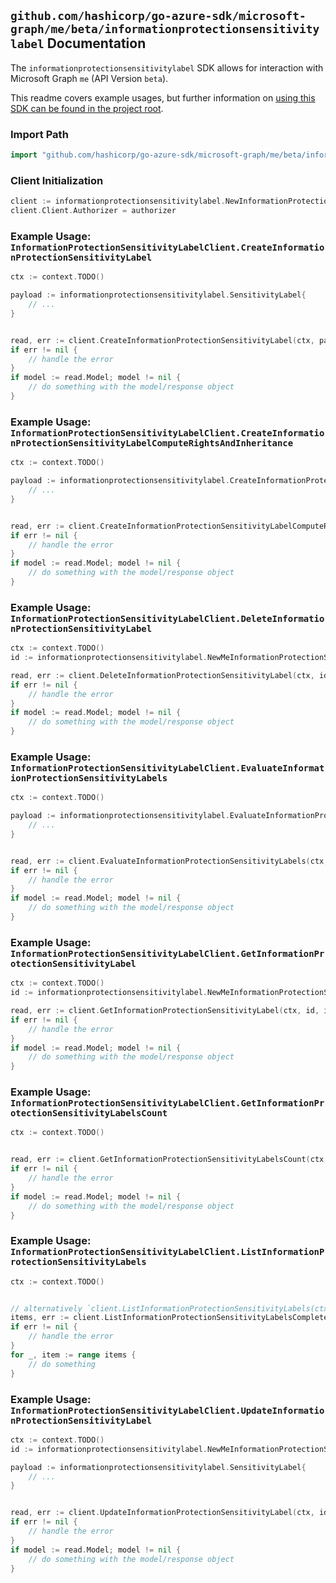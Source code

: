 
## `github.com/hashicorp/go-azure-sdk/microsoft-graph/me/beta/informationprotectionsensitivitylabel` Documentation

The `informationprotectionsensitivitylabel` SDK allows for interaction with Microsoft Graph `me` (API Version `beta`).

This readme covers example usages, but further information on [using this SDK can be found in the project root](https://github.com/hashicorp/go-azure-sdk/tree/main/docs).

### Import Path

```go
import "github.com/hashicorp/go-azure-sdk/microsoft-graph/me/beta/informationprotectionsensitivitylabel"
```


### Client Initialization

```go
client := informationprotectionsensitivitylabel.NewInformationProtectionSensitivityLabelClientWithBaseURI("https://graph.microsoft.com")
client.Client.Authorizer = authorizer
```


### Example Usage: `InformationProtectionSensitivityLabelClient.CreateInformationProtectionSensitivityLabel`

```go
ctx := context.TODO()

payload := informationprotectionsensitivitylabel.SensitivityLabel{
	// ...
}


read, err := client.CreateInformationProtectionSensitivityLabel(ctx, payload, informationprotectionsensitivitylabel.DefaultCreateInformationProtectionSensitivityLabelOperationOptions())
if err != nil {
	// handle the error
}
if model := read.Model; model != nil {
	// do something with the model/response object
}
```


### Example Usage: `InformationProtectionSensitivityLabelClient.CreateInformationProtectionSensitivityLabelComputeRightsAndInheritance`

```go
ctx := context.TODO()

payload := informationprotectionsensitivitylabel.CreateInformationProtectionSensitivityLabelComputeRightsAndInheritanceRequest{
	// ...
}


read, err := client.CreateInformationProtectionSensitivityLabelComputeRightsAndInheritance(ctx, payload, informationprotectionsensitivitylabel.DefaultCreateInformationProtectionSensitivityLabelComputeRightsAndInheritanceOperationOptions())
if err != nil {
	// handle the error
}
if model := read.Model; model != nil {
	// do something with the model/response object
}
```


### Example Usage: `InformationProtectionSensitivityLabelClient.DeleteInformationProtectionSensitivityLabel`

```go
ctx := context.TODO()
id := informationprotectionsensitivitylabel.NewMeInformationProtectionSensitivityLabelID("sensitivityLabelId")

read, err := client.DeleteInformationProtectionSensitivityLabel(ctx, id, informationprotectionsensitivitylabel.DefaultDeleteInformationProtectionSensitivityLabelOperationOptions())
if err != nil {
	// handle the error
}
if model := read.Model; model != nil {
	// do something with the model/response object
}
```


### Example Usage: `InformationProtectionSensitivityLabelClient.EvaluateInformationProtectionSensitivityLabels`

```go
ctx := context.TODO()

payload := informationprotectionsensitivitylabel.EvaluateInformationProtectionSensitivityLabelsRequest{
	// ...
}


read, err := client.EvaluateInformationProtectionSensitivityLabels(ctx, payload, informationprotectionsensitivitylabel.DefaultEvaluateInformationProtectionSensitivityLabelsOperationOptions())
if err != nil {
	// handle the error
}
if model := read.Model; model != nil {
	// do something with the model/response object
}
```


### Example Usage: `InformationProtectionSensitivityLabelClient.GetInformationProtectionSensitivityLabel`

```go
ctx := context.TODO()
id := informationprotectionsensitivitylabel.NewMeInformationProtectionSensitivityLabelID("sensitivityLabelId")

read, err := client.GetInformationProtectionSensitivityLabel(ctx, id, informationprotectionsensitivitylabel.DefaultGetInformationProtectionSensitivityLabelOperationOptions())
if err != nil {
	// handle the error
}
if model := read.Model; model != nil {
	// do something with the model/response object
}
```


### Example Usage: `InformationProtectionSensitivityLabelClient.GetInformationProtectionSensitivityLabelsCount`

```go
ctx := context.TODO()


read, err := client.GetInformationProtectionSensitivityLabelsCount(ctx, informationprotectionsensitivitylabel.DefaultGetInformationProtectionSensitivityLabelsCountOperationOptions())
if err != nil {
	// handle the error
}
if model := read.Model; model != nil {
	// do something with the model/response object
}
```


### Example Usage: `InformationProtectionSensitivityLabelClient.ListInformationProtectionSensitivityLabels`

```go
ctx := context.TODO()


// alternatively `client.ListInformationProtectionSensitivityLabels(ctx, informationprotectionsensitivitylabel.DefaultListInformationProtectionSensitivityLabelsOperationOptions())` can be used to do batched pagination
items, err := client.ListInformationProtectionSensitivityLabelsComplete(ctx, informationprotectionsensitivitylabel.DefaultListInformationProtectionSensitivityLabelsOperationOptions())
if err != nil {
	// handle the error
}
for _, item := range items {
	// do something
}
```


### Example Usage: `InformationProtectionSensitivityLabelClient.UpdateInformationProtectionSensitivityLabel`

```go
ctx := context.TODO()
id := informationprotectionsensitivitylabel.NewMeInformationProtectionSensitivityLabelID("sensitivityLabelId")

payload := informationprotectionsensitivitylabel.SensitivityLabel{
	// ...
}


read, err := client.UpdateInformationProtectionSensitivityLabel(ctx, id, payload, informationprotectionsensitivitylabel.DefaultUpdateInformationProtectionSensitivityLabelOperationOptions())
if err != nil {
	// handle the error
}
if model := read.Model; model != nil {
	// do something with the model/response object
}
```
